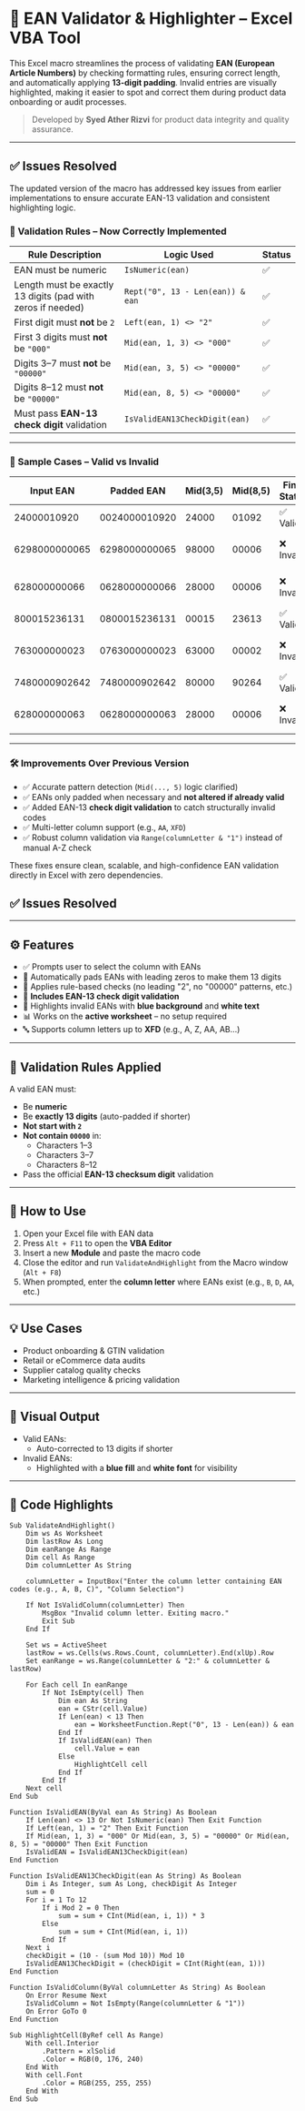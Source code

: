 # 🧾 EAN Validator & Highlighter – Excel VBA Tool

This Excel macro streamlines the process of validating **EAN (European Article Numbers)** by checking formatting rules, ensuring correct length, and automatically applying **13-digit padding**. Invalid entries are visually highlighted, making it easier to spot and correct them during product data onboarding or audit processes.

> Developed by **Syed Ather Rizvi** for product data integrity and quality assurance.

---

## ✅ Issues Resolved

The updated version of the macro has addressed key issues from earlier implementations to ensure accurate EAN-13 validation and consistent highlighting logic.

### 🎯 Validation Rules – Now Correctly Implemented

| Rule Description                                        | Logic Used                            | Status |
|---------------------------------------------------------|----------------------------------------|--------|
| EAN must be numeric                                     | `IsNumeric(ean)`                       | ✅     |
| Length must be exactly 13 digits (pad with zeros if needed) | `Rept("0", 13 - Len(ean)) & ean`   | ✅     |
| First digit must **not** be `2`                         | `Left(ean, 1) <> "2"`                  | ✅     |
| First 3 digits must **not** be `"000"`                  | `Mid(ean, 1, 3) <> "000"`              | ✅     |
| Digits 3–7 must **not** be `"00000"`                    | `Mid(ean, 3, 5) <> "00000"`            | ✅     |
| Digits 8–12 must **not** be `"00000"`                   | `Mid(ean, 8, 5) <> "00000"`            | ✅     |
| Must pass **EAN-13 check digit** validation             | `IsValidEAN13CheckDigit(ean)`         | ✅     |

---

### 🧪 Sample Cases – Valid vs Invalid

| Input EAN         | Padded EAN           | Mid(3,5) | Mid(8,5) | Final Status | Reason                    |
|-------------------|----------------------|----------|----------|---------------|----------------------------|
| 24000010920       | 0024000010920        | 24000    | 01092    | ✅ Valid       | Passes all rules           |
| 6298000000065     | 6298000000065        | 98000    | 00006    | ❌ Invalid     | Fails Mid(8,5) rule        |
| 628000000066      | 0628000000066        | 28000    | 00006    | ❌ Invalid     | Fails Mid(8,5) rule        |
| 800015236131      | 0800015236131        | 00015    | 23613    | ✅ Valid       | Pattern acceptable         |
| 763000000023      | 0763000000023        | 63000    | 00002    | ❌ Invalid     | Fails Mid(8,5) rule        |
| 7480000902642     | 7480000902642        | 80000    | 90264    | ✅ Valid       | Passes all rules           |
| 628000000063      | 0628000000063        | 28000    | 00006    | ❌ Invalid     | Fails Mid(8,5) rule        |

---

### 🛠️ Improvements Over Previous Version

- ✅ Accurate pattern detection (`Mid(..., 5)` logic clarified)
- ✅ EANs only padded when necessary and **not altered if already valid**
- ✅ Added EAN-13 **check digit validation** to catch structurally invalid codes
- ✅ Multi-letter column support (e.g., `AA`, `XFD`)
- ✅ Robust column validation via `Range(columnLetter & "1")` instead of manual A-Z check

These fixes ensure clean, scalable, and high-confidence EAN validation directly in Excel with zero dependencies.

## ✅ Issues Resolved

---

## ⚙️ Features

- ✅ Prompts user to select the column with EANs
- 🔢 Automatically pads EANs with leading zeros to make them 13 digits
- 🧠 Applies rule-based checks (no leading "2", no "00000" patterns, etc.)
- 🧮 **Includes EAN-13 check digit validation**
- 🎨 Highlights invalid EANs with **blue background** and **white text**
- 📊 Works on the **active worksheet** – no setup required
- 🔤 Supports column letters up to **XFD** (e.g., A, Z, AA, AB...)

---

## 🧪 Validation Rules Applied

A valid EAN must:
- Be **numeric**
- Be **exactly 13 digits** (auto-padded if shorter)
- **Not start with `2`**
- **Not contain `00000`** in:
  - Characters 1–3
  - Characters 3–7
  - Characters 8–12
- Pass the official **EAN-13 checksum digit** validation

---

## 🔁 How to Use

1. Open your Excel file with EAN data
2. Press `Alt + F11` to open the **VBA Editor**
3. Insert a new **Module** and paste the macro code
4. Close the editor and run `ValidateAndHighlight` from the Macro window (`Alt + F8`)
5. When prompted, enter the **column letter** where EANs exist (e.g., `B`, `D`, `AA`, etc.)

---

## 💡 Use Cases

- Product onboarding & GTIN validation  
- Retail or eCommerce data audits  
- Supplier catalog quality checks  
- Marketing intelligence & pricing validation  

---

## 📌 Visual Output

- Valid EANs:
  - Auto-corrected to 13 digits if shorter
- Invalid EANs:
  - Highlighted with a **blue fill** and **white font** for visibility

---

## 📄 Code Highlights

```vba
Sub ValidateAndHighlight()
    Dim ws As Worksheet
    Dim lastRow As Long
    Dim eanRange As Range
    Dim cell As Range
    Dim columnLetter As String

    columnLetter = InputBox("Enter the column letter containing EAN codes (e.g., A, B, C)", "Column Selection")

    If Not IsValidColumn(columnLetter) Then
        MsgBox "Invalid column letter. Exiting macro."
        Exit Sub
    End If

    Set ws = ActiveSheet
    lastRow = ws.Cells(ws.Rows.Count, columnLetter).End(xlUp).Row
    Set eanRange = ws.Range(columnLetter & "2:" & columnLetter & lastRow)

    For Each cell In eanRange
        If Not IsEmpty(cell) Then
            Dim ean As String
            ean = CStr(cell.Value)
            If Len(ean) < 13 Then
                ean = WorksheetFunction.Rept("0", 13 - Len(ean)) & ean
            End If
            If IsValidEAN(ean) Then
                cell.Value = ean
            Else
                HighlightCell cell
            End If
        End If
    Next cell
End Sub

Function IsValidEAN(ByVal ean As String) As Boolean
    If Len(ean) <> 13 Or Not IsNumeric(ean) Then Exit Function
    If Left(ean, 1) = "2" Then Exit Function
    If Mid(ean, 1, 3) = "000" Or Mid(ean, 3, 5) = "00000" Or Mid(ean, 8, 5) = "00000" Then Exit Function
    IsValidEAN = IsValidEAN13CheckDigit(ean)
End Function

Function IsValidEAN13CheckDigit(ean As String) As Boolean
    Dim i As Integer, sum As Long, checkDigit As Integer
    sum = 0
    For i = 1 To 12
        If i Mod 2 = 0 Then
            sum = sum + CInt(Mid(ean, i, 1)) * 3
        Else
            sum = sum + CInt(Mid(ean, i, 1))
        End If
    Next i
    checkDigit = (10 - (sum Mod 10)) Mod 10
    IsValidEAN13CheckDigit = (checkDigit = CInt(Right(ean, 1)))
End Function

Function IsValidColumn(ByVal columnLetter As String) As Boolean
    On Error Resume Next
    IsValidColumn = Not IsEmpty(Range(columnLetter & "1"))
    On Error GoTo 0
End Function

Sub HighlightCell(ByRef cell As Range)
    With cell.Interior
        .Pattern = xlSolid
        .Color = RGB(0, 176, 240)
    End With
    With cell.Font
        .Color = RGB(255, 255, 255)
    End With
End Sub
